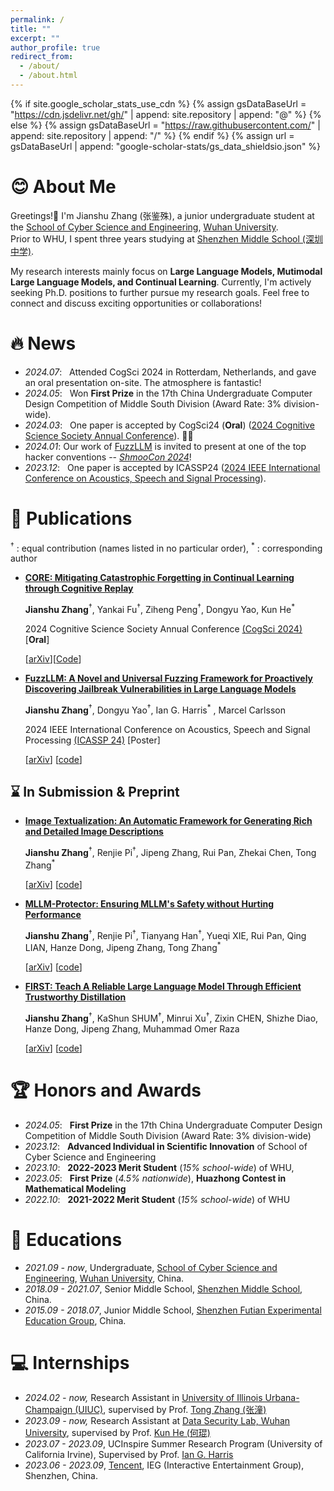 ```yaml
---
permalink: /
title: ""
excerpt: ""
author_profile: true
redirect_from: 
  - /about/
  - /about.html
---
```


{% if site.google_scholar_stats_use_cdn %}
{% assign gsDataBaseUrl = "https://cdn.jsdelivr.net/gh/" | append: site.repository | append: "@" %}
{% else %}
{% assign gsDataBaseUrl = "https://raw.githubusercontent.com/" | append: site.repository | append: "/" %}
{% endif %}
{% assign url = gsDataBaseUrl | append: "google-scholar-stats/gs_data_shieldsio.json" %}

<span class='anchor' id='about-me'></span>

# 😊 About Me

Greetings!👋
I'm Jianshu Zhang (张鉴殊), a junior undergraduate student at the [School of Cyber Science and Engineering](http://cse.whu.edu.cn/index.htm), [Wuhan University](https://www.whu.edu.cn/).  
Prior to WHU, I spent three years studying at [Shenzhen Middle School (深圳中学)](https://www.shenzhong.net/). 

My research interests mainly focus on **Large Language Models, Mutimodal Large Language Models, and Continual Learning**. 
Currently, I'm actively seeking Ph.D. positions to further pursue my research goals. Feel free to connect and discuss exciting opportunities or collaborations!




<!-- # 🔬 Research Interest -->




# 🔥 News
- *2024.07*: &nbsp; Attended CogSci 2024 in Rotterdam, Netherlands, and gave an oral presentation on-site. The atmosphere is fantastic!
- *2024.05*: &nbsp; Won **First Prize** in the 17th China Undergraduate Computer Design Competition of Middle South Division (Award Rate: 3% division-wide).
- *2024.03*: &nbsp; One paper is accepted by CogSci24 (**Oral**) ([2024 Cognitive Science Society Annual Conference](https://cognitivesciencesociety.org/cogsci-2024/)). 👏👏
- *2024.01*: Our work of [FuzzLLM](https://arxiv.org/abs/2309.05274) is invited to present at one of the top hacker conventions -- [*ShmooCon 2024*](https://www.shmoocon.org/speakers/#fuzzllm)!
- *2023.12*: &nbsp; One paper is accepted by ICASSP24 ([2024 IEEE International Conference on Acoustics, Speech and Signal Processing](https://2024.ieeeicassp.org/)).



# 📝 Publications 
<sup>&dagger;</sup> : equal contribution (names listed in no particular order), <sup>*</sup> : corresponding author

- [**CORE: Mitigating Catastrophic Forgetting in Continual Learning through Cognitive Replay**](https://arxiv.org/abs/2402.01348) 

  **Jianshu Zhang**<sup>&dagger;</sup>, Yankai Fu<sup>&dagger;</sup>, Ziheng Peng<sup>&dagger;</sup>, Dongyu Yao, Kun He<sup>*</sup>

  2024 Cognitive Science Society Annual Conference [(CogSci 2024)](https://cognitivesciencesociety.org/cogsci-2024/) [**Oral**] 
  
  [[arXiv](https://arxiv.org/abs/2402.01348)][[Code](https://github.com/sterzhang/CORE)]

- [**FuzzLLM: A Novel and Universal Fuzzing Framework for Proactively Discovering Jailbreak Vulnerabilities in Large Language Models**](https://ieeexplore.ieee.org/document/10448041)

  **Jianshu Zhang**<sup>&dagger;</sup>, Dongyu Yao<sup>&dagger;</sup>, Ian G. Harris<sup>*</sup> , Marcel Carlsson

  
  2024 IEEE International Conference on Acoustics, Speech and Signal Processing [(ICASSP 24)](https://cmsworkshops.com/ICASSP2024/papers/accepted_papers.php) [Poster] 
  
  [[arXiv](https://arxiv.org/abs/2309.05274)] [[code](https://github.com/RainJamesY/FuzzLLM)]


## ⌛️ In Submission & Preprint
  - [**Image Textualization: An Automatic Framework for Generating Rich and Detailed Image Descriptions**](https://arxiv.org/pdf/2406.07502) 

    **Jianshu Zhang**<sup>&dagger;</sup>, Renjie Pi<sup>&dagger;</sup>, Jipeng Zhang, Rui Pan, Zhekai Chen, Tong Zhang<sup>*</sup> 

    [[arXiv](https://arxiv.org/pdf/2406.07502)] [[code](https://github.com/sterzhang/image-textualization)]

  - [**MLLM-Protector: Ensuring MLLM's Safety without Hurting Performance**](https://arxiv.org/pdf/2401.02906) 

    **Jianshu Zhang**<sup>&dagger;</sup>, Renjie Pi<sup>&dagger;</sup>, Tianyang Han<sup>&dagger;</sup>, Yueqi XIE, Rui Pan, Qing LIAN, Hanze Dong, Jipeng Zhang, Tong Zhang<sup>*</sup> 

    [[arXiv](https://arxiv.org/pdf/2401.02906)] [[code](https://github.com/pipilurj/MLLM-protector)]
 
  - [**FIRST: Teach A Reliable Large Language Model Through Efficient Trustworthy Distillation**]()

    **Jianshu Zhang**<sup>&dagger;</sup>, KaShun SHUM<sup>&dagger;</sup>, Minrui Xu<sup>&dagger;</sup>, Zixin CHEN, Shizhe Diao, Hanze Dong, Jipeng Zhang, Muhammad Omer Raza 

    [[arXiv]()] [[code]()]
 
  
  


# 🏆 Honors and Awards
- *2024.05*: &nbsp; **First Prize** in the 17th China Undergraduate Computer Design Competition of Middle South Division (Award Rate: 3% division-wide)
- *2023.12*: &nbsp; **Advanced Individual in Scientific Innovation** of School of Cyber Science and Engineering
- *2023.10*: &nbsp; **2022-2023 Merit Student** (*15% school-wide*) of WHU, 
- *2023.05*: &nbsp; **First Prize** (*4.5% nationwide*), **Huazhong Contest in Mathematical Modeling**
- *2022.10*: &nbsp; **2021-2022 Merit Student** (*15% school-wide*) of WHU



# 📖 Educations
- *2021.09 - now*, Undergraduate, [School of Cyber Science and Engineering](http://cse.whu.edu.cn/index.htm), [Wuhan University](https://www.whu.edu.cn/), China. 
- *2018.09 - 2021.07*, Senior Middle School, [Shenzhen Middle School](https://www.shenzhong.net/), China.
- *2015.09 - 2018.07*, Junior Middle School,  [Shenzhen Futian Experimental Education Group](https://qxwy.szftedu.cn/), China.



# 💻 Internships
- *2024.02 - now,* Research Assistant in [University of Illinois Urbana-Champaign (UIUC)](https://illinois.edu/), supervised by Prof. [Tong Zhang (张潼)](https://tongzhang-ml.org/)
- *2023.09 - now,* Research Assistant at [Data Security Lab, Wuhan University](https://datasec.whu.edu.cn/), supervised by Prof. [Kun He (何琨)](https://cse.whu.edu.cn/info/1262/3298.htm)
- *2023.07 - 2023.09*, UCInspire Summer Research Program (University of California Irvine), Supervised by Prof. [Ian G. Harris](https://www.ics.uci.edu/~harris/index.html)
- *2023.06 - 2023.09*, [Tencent](https://www.tencent.com/zh-cn/index.html), IEG (Interactive Entertainment Group), Shenzhen, China.



